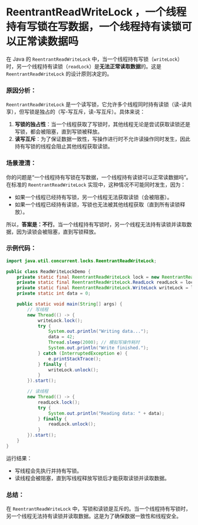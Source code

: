 # ReentrantReadWriteLock ，一个线程持有写锁在写数据，一个线程持有读锁可以正常读数据吗


在 Java 的 `ReentrantReadWriteLock` 中，当一个线程持有写锁（`writeLock`）时，另一个线程持有读锁（`readLock`）是**无法正常读取数据**的。这是 `ReentrantReadWriteLock` 的设计原则决定的。

### 原因分析：
`ReentrantReadWriteLock` 是一个读写锁，它允许多个线程同时持有读锁（读-读共享），但写锁是独占的（写-写互斥，读-写互斥）。具体来说：
1. **写锁的独占性**：当一个线程获取了写锁时，其他线程无论是尝试获取读锁还是写锁，都会被阻塞，直到写锁被释放。
2. **读写互斥**：为了保证数据一致性，写操作进行时不允许读操作同时发生，因此持有写锁的线程会阻止其他线程获取读锁。

### 场景澄清：
你的问题是“一个线程持有写锁在写数据，一个线程持有读锁可以正常读数据吗”。在标准的 `ReentrantReadWriteLock` 实现中，这种情况不可能同时发生，因为：
- 如果一个线程已经持有写锁，另一个线程无法获取读锁（会被阻塞）。
- 如果一个线程已经持有读锁，写锁也无法被其他线程获取（直到所有读锁释放）。

所以，**答案是：不行**。当一个线程持有写锁时，另一个线程无法持有读锁并读取数据，因为读锁会被阻塞，直到写锁释放。

### 示例代码：
```java
import java.util.concurrent.locks.ReentrantReadWriteLock;

public class ReadWriteLockDemo {
    private static final ReentrantReadWriteLock lock = new ReentrantReadWriteLock();
    private static final ReentrantReadWriteLock.ReadLock readLock = lock.readLock();
    private static final ReentrantReadWriteLock.WriteLock writeLock = lock.writeLock();
    private static int data = 0;

    public static void main(String[] args) {
        // 写线程
        new Thread(() -> {
            writeLock.lock();
            try {
                System.out.println("Writing data...");
                data = 42;
                Thread.sleep(2000); // 模拟写操作耗时
                System.out.println("Write finished.");
            } catch (InterruptedException e) {
                e.printStackTrace();
            } finally {
                writeLock.unlock();
            }
        }).start();

        // 读线程
        new Thread(() -> {
            readLock.lock();
            try {
                System.out.println("Reading data: " + data);
            } finally {
                readLock.unlock();
            }
        }).start();
    }
}
```
运行结果：
- 写线程会先执行并持有写锁。
- 读线程会被阻塞，直到写线程释放写锁后才能获取读锁并读取数据。

### 总结：
在 `ReentrantReadWriteLock` 中，写锁和读锁是互斥的。当一个线程持有写锁时，另一个线程无法持有读锁并读取数据。这是为了确保数据一致性和线程安全。